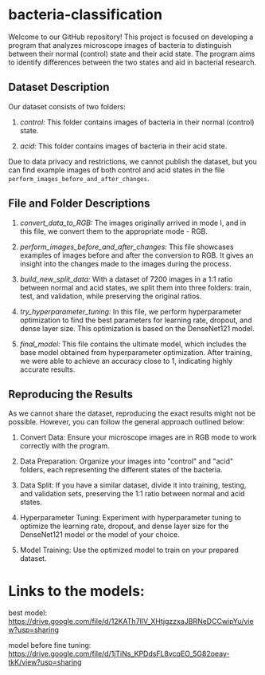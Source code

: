 # bacteria-classification

Welcome to our GitHub repository! This project is focused on developing a program that analyzes microscope images of bacteria to distinguish between their normal (control) state and their acid state. The program aims to identify differences between the two states and aid in bacterial research.

## Dataset Description

Our dataset consists of two folders:

1. *control:* This folder contains images of bacteria in their normal (control) state.

2. *acid:* This folder contains images of bacteria in their acid state.

Due to data privacy and restrictions, we cannot publish the dataset, but you can find example images of both control and acid states in the file `perform_images_before_and_after_changes`.

## File and Folder Descriptions

1. *convert_data_to_RGB:* The images originally arrived in mode I, and in this file, we convert them to the appropriate mode - RGB.

2. *perform_images_before_and_after_changes:* This file showcases examples of images before and after the conversion to RGB. It gives an insight into the changes made to the images during the process.

3. *build_new_split_data:* With a dataset of 7200 images in a 1:1 ratio between normal and acid states, we split them into three folders: train, test, and validation, while preserving the original ratios.

4. *try_hyperparameter_tuning:* In this file, we perform hyperparameter optimization to find the best parameters for learning rate, dropout, and dense layer size. This optimization is based on the DenseNet121 model.

5. *final_model:* This file contains the ultimate model, which includes the base model obtained from hyperparameter optimization. After training, we were able to achieve an accuracy close to 1, indicating highly accurate results.

## Reproducing the Results

As we cannot share the dataset, reproducing the exact results might not be possible. However, you can follow the general approach outlined below:

1. Convert Data: Ensure your microscope images are in RGB mode to work correctly with the program.

2. Data Preparation: Organize your images into "control" and "acid" folders, each representing the different states of the bacteria.

3. Data Split: If you have a similar dataset, divide it into training, testing, and validation sets, preserving the 1:1 ratio between normal and acid states.

4. Hyperparameter Tuning: Experiment with hyperparameter tuning to optimize the learning rate, dropout, and dense layer size for the DenseNet121 model or the model of your choice.

5. Model Training: Use the optimized model to train on your prepared dataset.

# **Links to the models:**
best model:
https://drive.google.com/file/d/12KATh7IlV_XHtjgzzxaJBRNeDCCwipYu/view?usp=sharing

model before fine tuning:
https://drive.google.com/file/d/1jTiNs_KPDdsFL8vcqEO_5G82oeay-tkK/view?usp=sharing

